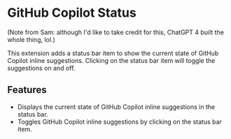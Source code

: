 # GitHub Copilot Status

(Note from Sam: although I'd like to take credit for this, ChatGPT 4 built the whole thing, lol.)

This extension adds a status bar item to show the current state of GitHub Copilot inline suggestions. Clicking on the status bar item will toggle the suggestions on and off.

## Features

- Displays the current state of GitHub Copilot inline suggestions in the status bar.
- Toggles GitHub Copilot inline suggestions by clicking on the status bar item.
